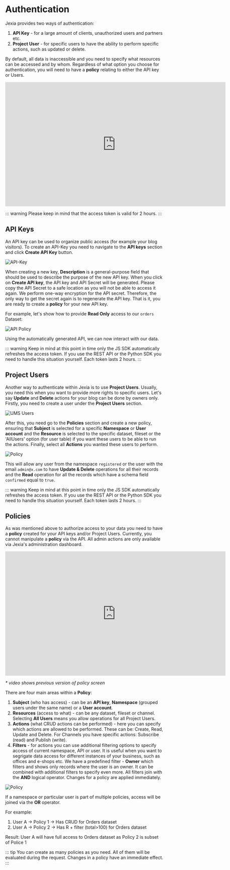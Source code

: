 # Authentication 
Jexia provides two ways of authentication:
1. **API Key** - for a large amount of clients, unauthorized users and partners etc.
2. **Project User** - for specific users to have the ability to perform specific actions, such as updated or delete. 

By default, all data is inaccessible and you need to specify what resources can be accessed and by whom. Regardless of what option you choose for authentication, you will need to have a **policy** relating to either the API key or Users. 

<iframe width="700" height="394" src="https://www.youtube.com/embed/o2ZN3nvdhi8" frameborder="0" allow="accelerometer; autoplay; encrypted-media; gyroscope; picture-in-picture" allowfullscreen></iframe>

::: warning
Please keep in mind that the access token is valid for 2 hours. 
:::

## API Keys
An API key can be used to organize public access (for example your blog visitors). To create an API-Key you need to navigate to the **API keys** section and click **Create API Key** button.

![API-Key](./api-key.png)

When creating a new key, **Description** is a general-purpose field that should be used to describe the purpose of the new API key.
When you click on **Create API key**, the API key and API Secret will be generated. Please copy the API Secret to a safe location as you will not be able to access it again. We perform one-way encryption for the API secret. Therefore, the only way to get the secret again is to regenerate the API key. That is it, you are ready to create a **policy** for your new API key. 

For example, let's show how to provide **Read Only** access to our `orders` Dataset:

![API Policy](./api_policy.png)

Using the automatically generated API, we can now interact with our data. 

<CodeSwitcher :languages="{js:'JavaScript',py:'Python',bash:'cURL'}">
<template v-slot:py>

``` py
from jexia_sdk.http import HTTPClient

JEXIA_PROJECT_ID = ''
JEXIA_API_KEY = ''
JEXIA_API_SECRET = ''

if __name__ == '__main__':
    client = HTTPClient()
    client.auth_consumption(
        project=JEXIA_PROJECT_ID,
        method='apk',
        key=JEXIA_API_KEY,
        secret=JEXIA_API_SECRET,
    )
    res = client.request(
        method='GET',
        url='/ds/orders',
        cond='[{"field":"dislike"},"=",true]',
        outputs='["id","total","title"]'
    )
    print(res)
```

</template>
<template v-slot:js>

``` js
// Jexia client
import { jexiaClient, dataOperations } from "jexia-sdk-js/node";

const ds = dataOperations();

// You need to use your API Key / API Secret which is generated within your Jexia application. 
// Do not forget make a Policy for your API!
jexiaClient().init({
  projectID: "PROJECT_ID",
  key: "API_KEY",
  secret: "API_SECRET",
}, ds);

// Now you can run the read operation for your Datasets
const orders = ds.dataset("orders");
const selectQuery = orders
  .select()
  .where(field => field("dislike").isEqualTo(true));

selectQuery.subscribe(records => {
    // You will always get an array of created records, including their 
    // generated IDs (even when inserting a single record) 
  },
  error => {
    // If something goes wrong, the error information is accessible here 
});
```
</template>
<template v-slot:bash>

```bash
# Environment variables to be set
export PROJECT_ID=<project_id>
export API_KEY=<key_here>
export API_SECRET=<secret_here>

# save API key token to our environment in case we need to use it
export API_TOKEN=`curl -X POST -d '{
  "method":"apk",
  "key":"'"$API_KEY"'",
  "secret":"'"$API_SECRET"'"
}' "https://$PROJECT_ID.app.jexia.com/auth" | jq .access_token`

# Select all data with our API token
curl -H "Authorization: Bearer $API_TOKEN"
  -X GET "https://$PROJECT_ID.app.jexia.com/ds/orders" | jq .
```
</template>
</CodeSwitcher>

::: warning
Keep in mind at this point in time only the JS SDK automatically refreshes the access token. If you use the REST API or the Python SDK you need to handle this situation yourself. Each token lasts 2 hours. 
:::

## Project Users
Another way to authenticate within Jexia is to use **Project Users**. Usually, you need this when you want to provide more rights to specific users. Let's say **Update** and **Delete** actions for your blog can be done by owners only. Firstly, you need to create a user under the **Project Users** section.

![UMS Users](./ums-2.png)

After this, you need go to the **Policies** section and create a new policy, ensuring that **Subject** is selected for a specific **Namespace** or **User account** and the **Resource** is selected to the specific dataset, fileset or the 'AllUsers' option (for user table) if you want these users to be able to run the actions. Finally, select all **Actions** you wanted these users to perform.

![Policy](./policy.png)

This will allow any user from the namespace `registered` or the user with the email `admin@x.com` to have **Update & Delete** operations for all their records and the **Read** operation for all the records which have a schema field `confirmed` equal to `true`.

<CodeSwitcher :languages="{js:'JavaScript',py:'Python',bash:'cURL'}">
<template v-slot:py>

``` py
from jexia_sdk.http import HTTPClient

JEXIA_PROJECT_ID = 'project_id'
USER_EMAIL = 'admin@x.com'
USER_PASSWORD = 'secret-password'

if __name__ == '__main__':
    client = HTTPClient()
    client.auth_consumption(
      project=JEXIA_PROJECT_ID,
      method='ums',
      email=USER_EMAIL,
      password=USER_PASSWORD
    )
    # Make future requests with user access rights
    res = client.request(
          method='GET',
          url='/ds/orders',
          cond='[{"field":"dislike"},"=",true]',
          outputs='["id","total","title"]'
    )
    print(res)
```

</template>
<template v-slot:js>

``` js
// Jexia client and Project Users module
import { jexiaClient, UMSModule} from "jexia-sdk-js/node"; 

const ums = new UMSModule(); 

jexiaClient().init({  
  projectID: "PROJECT_ID",  
}, ums); 

// Sign in with the user created in your Jexia project
ums.signIn({  
  email: 'admin@x.com',  
  password: 'secret-password'
}).subscribe(
  data=>{ ...do future selects... },
  error=>{... error handle...}
);  
```
</template>
<template v-slot:bash>

``` bash
# Environment variables to be set
export PROJECT_ID=<project_id>
export TEST_USER=<user_here>
export TEST_USER_PSW=<password_here>

# save UMS token to our environment in case we need to access Project Users
export UMS_TOKEN=`curl -X POST -d '{
  "method":"ums",
  "email":"'"$TEST_USER"'",
  "password":"'"$TEST_USER_PSW"'"
}' "https://$PROJECT_ID.app.jexia.com/auth" | jq -r .access_token`

# Select all data with our ums token
curl -H "Authorization: Bearer $UMS_TOKEN"
  -X GET "https://$PROJECT_ID.app.jexia.com/ds/orders" | jq .
```

</template>
</CodeSwitcher>

::: warning
Keep in mind at this point in time only the JS SDK automatically refreshes the access token. If you use the REST API or the Python SDK you need to handle this situation yourself. Each token lasts 2 hours. 
:::

## Policies
As was mentioned above to authorize access to your data you need to have a **policy** created for your API keys and/or Project Users. 
Currently, you cannot manipulate a **policy** via the API. All admin actions are only available via Jexia's administration dashboard.

<iframe width="700" height="394" src="https://www.youtube.com/embed/i4dKznoXry0" frameborder="0" allow="accelerometer; autoplay; encrypted-media; gyroscope; picture-in-picture" allowfullscreen></iframe>

_* video shows previous version of policy screen_

There are four main areas within a **Policy**:
1. **Subject** (who has access) - can be an **API key**, **Namespace** (grouped users under the same name) or a **User account**.
2. **Resources** (access to what) - can be any dataset, fileset or channel. Selecting **All Users** means you allow  operations for all Project Users. 
3. **Actions** (what CRUD actions can be performed) - here you can specify which actions are allowed to be performed. These can be: Create, Read, Update and Delete. For Channels you have specific actions: Subscribe (read) and Publish (write). 
4. **Filters** - for actions you can use additional filtering options to specify access of current namespace, API or user. It is useful when you want to segrigate data access for different instances of your business, such as offices and e-shops etc.
We have a predefined filter - **Owner** which filters and shows only records where the user is an owner. It can be combined with additional filters to specify even more. All filters join with the **AND** logical operator. Changes for a policy are applied immediately.

![Policy](./policy.png)

If a namespace or particular user is part of multiple policies, access will be joined via the **OR** operator. 

For example:
1. User A -> Policy 1 -> Has CRUD for Orders dataset
1. User A -> Policy 2 -> Has R + filter (total>100) for Orders dataset

Result: User A will have full access to Orders dataset as Policy 2 is subset of Police 1


::: tip
You can create as many policies as you need. All of them will be evaluated during the request. Changes in a policy have an immediate effect. 
:::
